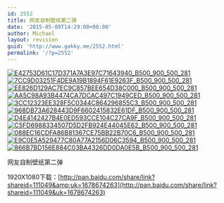 ```yaml
---
id: 2552
title: 网友自制壁纸第二弹
date: '2015-05-09T14:29:00+08:00'
author: Michael
layout: revision
guid: 'http://www.gakky.me/2552.html'
permalink: '/?p=2552'
---
```


[![E42753D61C17D371A7A3E97C71643940_B500_900_500_281](http://www.yui-aragaki.org/wp-content/uploads/img/E42753D61C17D371A7A3E97C71643940_B500_900_500_281.jpeg)](http://www.yui-aragaki.org/wp-content/uploads/img/E42753D61C17D371A7A3E97C71643940_B1280_1280_1280_720.jpeg) [![7CC9D03251F4DE9A19B1894F61E9263F_B500_900_500_281](http://www.yui-aragaki.org/wp-content/uploads/img/7CC9D03251F4DE9A19B1894F61E9263F_B500_900_500_281.jpeg)](http://www.yui-aragaki.org/wp-content/uploads/img/7CC9D03251F4DE9A19B1894F61E9263F_B1280_1280_1280_720.jpeg) [![EE826D129AC7EC9C857BEE654D38C000_B500_900_500_281](http://www.yui-aragaki.org/wp-content/uploads/img/EE826D129AC7EC9C857BEE654D38C000_B500_900_500_281.jpeg)](http://www.yui-aragaki.org/wp-content/uploads/img/EE826D129AC7EC9C857BEE654D38C000_B1280_1280_1280_720.jpeg) [![AA5C98A93B4474CA7DCAC497C1949CED_B500_900_500_281](http://www.yui-aragaki.org/wp-content/uploads/img/AA5C98A93B4474CA7DCAC497C1949CED_B500_900_500_281.jpeg)](http://www.yui-aragaki.org/wp-content/uploads/img/AA5C98A93B4474CA7DCAC497C1949CED_B1280_1280_1280_720.jpeg) [![3CC12323EE328F5C0344C864296855C3_B500_900_500_281](http://www.yui-aragaki.org/wp-content/uploads/img/3CC12323EE328F5C0344C864296855C3_B500_900_500_281.jpeg)](http://www.yui-aragaki.org/wp-content/uploads/img/3CC12323EE328F5C0344C864296855C3_B1280_1280_1280_720.jpeg) [![968DB73A628443D9F6602415832E61DF_B500_900_500_281](http://www.yui-aragaki.org/wp-content/uploads/img/968DB73A628443D9F6602415832E61DF_B500_900_500_281.jpeg)](http://www.yui-aragaki.org/wp-content/uploads/img/968DB73A628443D9F6602415832E61DF_B1280_1280_1280_720.jpeg) [![D4E4142427B4E0ED593CCE104C27CA9F_B500_900_500_281](http://www.yui-aragaki.org/wp-content/uploads/img/D4E4142427B4E0ED593CCE104C27CA9F_B500_900_500_281.jpeg)](http://www.yui-aragaki.org/wp-content/uploads/img/D4E4142427B4E0ED593CCE104C27CA9F_B1280_1280_1280_720.jpeg) [![C5FD6988334507D5D2FB924E44045E62_B500_900_500_281](http://www.yui-aragaki.org/wp-content/uploads/img/C5FD6988334507D5D2FB924E44045E62_B500_900_500_281.jpeg)](http://www.yui-aragaki.org/wp-content/uploads/img/C5FD6988334507D5D2FB924E44045E62_B1280_1280_1280_720.jpeg) [![088EC16CDFA86B81367CE75BB22B70C6_B500_900_500_281](http://www.yui-aragaki.org/wp-content/uploads/img/088EC16CDFA86B81367CE75BB22B70C6_B500_900_500_281.jpeg)](http://www.yui-aragaki.org/wp-content/uploads/img/088EC16CDFA86B81367CE75BB22B70C6_B1280_1280_1280_720.jpeg) [![E9C0E5A529477C80A77A2156D06C3594_B500_900_500_281](http://www.yui-aragaki.org/wp-content/uploads/img/E9C0E5A529477C80A77A2156D06C3594_B500_900_500_281.jpeg)](http://www.yui-aragaki.org/wp-content/uploads/img/E9C0E5A529477C80A77A2156D06C3594_B1280_1280_1280_720.jpeg) [![866B7BD156E884C03BA4326DD0DA0E5B_B500_900_500_281](http://www.yui-aragaki.org/wp-content/uploads/img/866B7BD156E884C03BA4326DD0DA0E5B_B500_900_500_281.jpeg)](http://www.yui-aragaki.org/wp-content/uploads/img/866B7BD156E884C03BA4326DD0DA0E5B_B1280_1280_1280_720.jpeg)

网友自制壁纸第二弹

1920X1080下载：[http://pan.baidu.com/share/link?shareid=111049&amp;uk=1678674263](http://pan.baidu.com/share/link?shareid=111049&uk=1678674263)